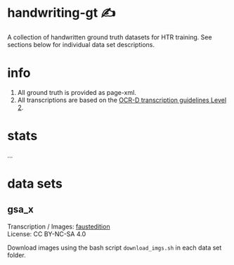 # handwriting-gt ✍️
A collection of handwritten ground truth datasets for HTR training. See sections below for individual data set descriptions.

# info 
1. All ground truth is provided as page-xml.
2. All transcriptions are based on the [OCR-D transcription guidelines Level 2](https://ocr-d.de/en/gt-guidelines/trans/trLevels.html).

# stats
...

# data sets
## gsa_x
Transcription / Images: [faustedition](https://github.com/faustedition) <br/>
License: CC BY-NC-SA 4.0

Download images using the bash script `download_imgs.sh` in each data set folder.
